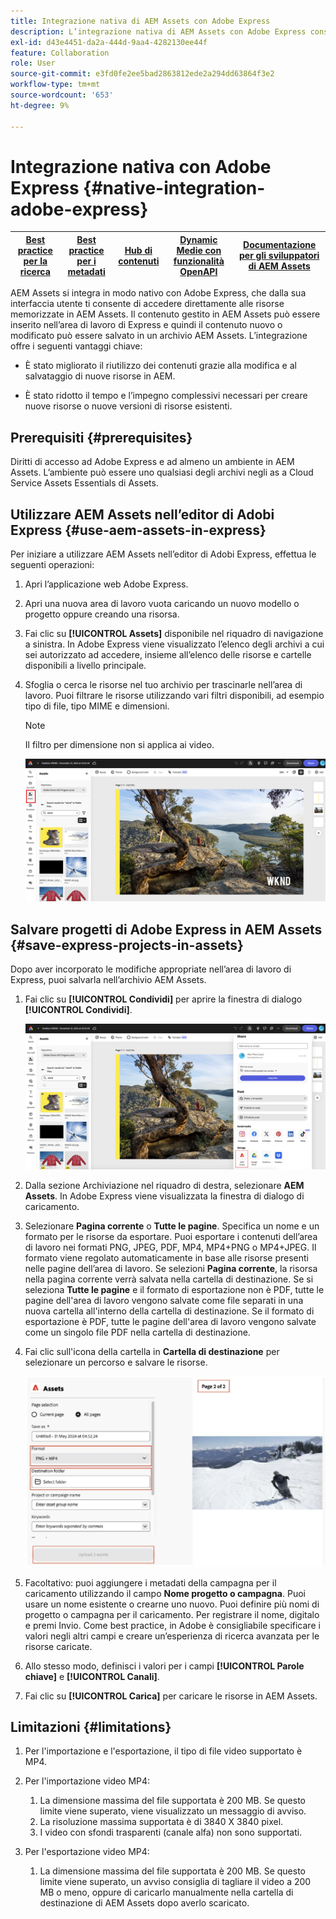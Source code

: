 ```yaml
---
title: Integrazione nativa di AEM Assets con Adobe Express
description: L’integrazione nativa di AEM Assets con Adobe Express consente di accedere direttamente alle risorse memorizzate in AEM Assets dall’interfaccia utente di Adobe Express.
exl-id: d43e4451-da2a-444d-9aa4-4282130ee44f
feature: Collaboration
role: User
source-git-commit: e3fd0fe2ee5bad2863812ede2a294dd63864f3e2
workflow-type: tm+mt
source-wordcount: '653'
ht-degree: 9%

---
```


# Integrazione nativa con Adobe Express {#native-integration-adobe-express}

| [Best practice per la ricerca](/help/assets/search-best-practices.md) | [Best practice per i metadati](/help/assets/metadata-best-practices.md) | [Hub di contenuti](/help/assets/product-overview.md) | [Dynamic Medie con funzionalità OpenAPI](/help/assets/dynamic-media-open-apis-overview.md) | [Documentazione per gli sviluppatori di AEM Assets](https://developer.adobe.com/experience-cloud/experience-manager-apis/) |
| ------------- | --------------------------- |---------|----|-----|

AEM Assets si integra in modo nativo con Adobe Express, che dalla sua interfaccia utente ti consente di accedere direttamente alle risorse memorizzate in AEM Assets. Il contenuto gestito in AEM Assets può essere inserito nell’area di lavoro di Express e quindi il contenuto nuovo o modificato può essere salvato in un archivio AEM Assets. L’integrazione offre i seguenti vantaggi chiave:

* È stato migliorato il riutilizzo dei contenuti grazie alla modifica e al salvataggio di nuove risorse in AEM.

* È stato ridotto il tempo e l’impegno complessivi necessari per creare nuove risorse o nuove versioni di risorse esistenti.

## Prerequisiti {#prerequisites}

Diritti di accesso ad Adobe Express e ad almeno un ambiente in AEM Assets. L’ambiente può essere uno qualsiasi degli archivi negli as a Cloud Service Assets Essentials di Assets.


## Utilizzare AEM Assets nell’editor di Adobi Express {#use-aem-assets-in-express}

Per iniziare a utilizzare AEM Assets nell’editor di Adobi Express, effettua le seguenti operazioni:

1. Apri l’applicazione web Adobe Express.

2. Apri una nuova area di lavoro vuota caricando un nuovo modello o progetto oppure creando una risorsa.

3. Fai clic su **[!UICONTROL Assets]** disponibile nel riquadro di navigazione a sinistra. In Adobe Express viene visualizzato l’elenco degli archivi a cui sei autorizzato ad accedere, insieme all’elenco delle risorse e cartelle disponibili a livello principale.

4. Sfoglia o cerca le risorse nel tuo archivio per trascinarle nell’area di lavoro. Puoi filtrare le risorse utilizzando vari filtri disponibili, ad esempio tipo di file, tipo MIME e dimensioni.

   >[!NOTE]
   >
   >Il filtro per dimensione non si applica ai video.

   ![Inclusione delle risorse dal componente aggiuntivo di Assets](assets/adobe-express-native-integration.png)


## Salvare progetti di Adobe Express in AEM Assets {#save-express-projects-in-assets}

Dopo aver incorporato le modifiche appropriate nell’area di lavoro di Express, puoi salvarla nell’archivio AEM Assets.

1. Fai clic su **[!UICONTROL Condividi]** per aprire la finestra di dialogo **[!UICONTROL Condividi]**.

   ![Salva risorse in AEM](assets/adobe-express-share.png)

2. Dalla sezione Archiviazione nel riquadro di destra, selezionare **AEM Assets**. In Adobe Express viene visualizzata la finestra di dialogo di caricamento.
3. Selezionare **Pagina corrente** o **Tutte le pagine**. Specifica un nome e un formato per le risorse da esportare. Puoi esportare i contenuti dell’area di lavoro nei formati PNG, JPEG, PDF, MP4, MP4+PNG o MP4+JPEG. Il formato viene regolato automaticamente in base alle risorse presenti nelle pagine dell’area di lavoro.
Se selezioni **Pagina corrente**, la risorsa nella pagina corrente verrà salvata nella cartella di destinazione. Se si seleziona **Tutte le pagine** e il formato di esportazione non è PDF, tutte le pagine dell&#39;area di lavoro vengono salvate come file separati in una nuova cartella all&#39;interno della cartella di destinazione. Se il formato di esportazione è PDF, tutte le pagine dell&#39;area di lavoro vengono salvate come un singolo file PDF nella cartella di destinazione.

4. Fai clic sull&#39;icona della cartella in **Cartella di destinazione** per selezionare un percorso e salvare le risorse.

   ![Salva risorse in AEM](/help/assets/assets/page-selection-and-destination-folder.svg)

5. Facoltativo: puoi aggiungere i metadati della campagna per il caricamento utilizzando il campo **Nome progetto o campagna**. Puoi usare un nome esistente o crearne uno nuovo. Puoi definire più nomi di progetto o campagna per il caricamento. Per registrare il nome, digitalo e premi Invio.
Come best practice, in Adobe è consigliabile specificare i valori negli altri campi e creare un’esperienza di ricerca avanzata per le risorse caricate.

6. Allo stesso modo, definisci i valori per i campi **[!UICONTROL Parole chiave]** e **[!UICONTROL Canali]**.

7. Fai clic su **[!UICONTROL Carica]** per caricare le risorse in AEM Assets.

## Limitazioni {#limitations}

1. Per l&#39;importazione e l&#39;esportazione, il tipo di file video supportato è MP4.

2. Per l&#39;importazione video MP4:

   1. La dimensione massima del file supportata è 200 MB. Se questo limite viene superato, viene visualizzato un messaggio di avviso.
   2. La risoluzione massima supportata è di 3840 X 3840 pixel.
   3. I video con sfondi trasparenti (canale alfa) non sono supportati.

3. Per l&#39;esportazione video MP4:

   1. La dimensione massima del file supportata è 200 MB. Se questo limite viene superato, un avviso consiglia di tagliare il video a 200 MB o meno, oppure di caricarlo manualmente nella cartella di destinazione di AEM Assets dopo averlo scaricato.



